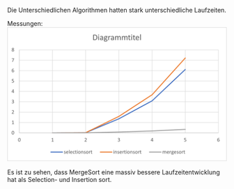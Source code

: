 Die Unterschiedlichen Algorithmen hatten stark unterschiedliche Laufzeiten.

Messungen:
![chart1](chart1.png)

Es ist zu sehen, dass MergeSort eine massiv bessere Laufzeitentwicklung hat als Selection- und Insertion sort.

